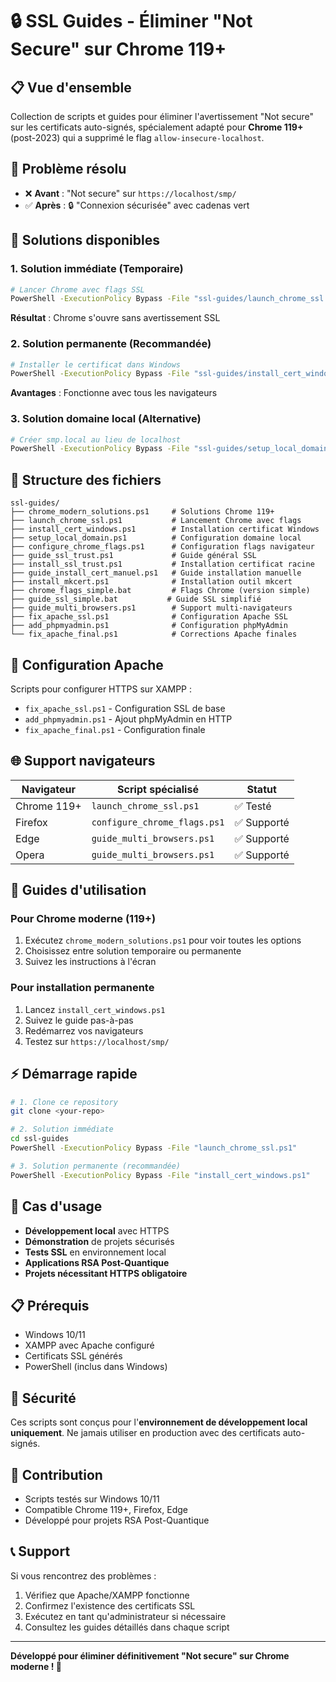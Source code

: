 # 🔒 SSL Guides - Éliminer "Not Secure" sur Chrome 119+

## 📋 Vue d'ensemble

Collection de scripts et guides pour éliminer l'avertissement "Not secure" sur les certificats auto-signés, spécialement adapté pour **Chrome 119+** (post-2023) qui a supprimé le flag `allow-insecure-localhost`.

## 🎯 Problème résolu

- ❌ **Avant** : "Not secure" sur `https://localhost/smp/`
- ✅ **Après** : 🔒 "Connexion sécurisée" avec cadenas vert

## 🚀 Solutions disponibles

### 1. **Solution immédiate** (Temporaire)
```bash
# Lancer Chrome avec flags SSL
PowerShell -ExecutionPolicy Bypass -File "ssl-guides/launch_chrome_ssl.ps1"
```
**Résultat** : Chrome s'ouvre sans avertissement SSL

### 2. **Solution permanente** (Recommandée)
```bash
# Installer le certificat dans Windows
PowerShell -ExecutionPolicy Bypass -File "ssl-guides/install_cert_windows.ps1"
```
**Avantages** : Fonctionne avec tous les navigateurs

### 3. **Solution domaine local** (Alternative)
```bash
# Créer smp.local au lieu de localhost
PowerShell -ExecutionPolicy Bypass -File "ssl-guides/setup_local_domain.ps1"
```

## 📁 Structure des fichiers

```
ssl-guides/
├── chrome_modern_solutions.ps1     # Solutions Chrome 119+
├── launch_chrome_ssl.ps1           # Lancement Chrome avec flags
├── install_cert_windows.ps1        # Installation certificat Windows
├── setup_local_domain.ps1          # Configuration domaine local
├── configure_chrome_flags.ps1      # Configuration flags navigateur
├── guide_ssl_trust.ps1             # Guide général SSL
├── install_ssl_trust.ps1           # Installation certificat racine
├── guide_install_cert_manuel.ps1   # Guide installation manuelle
├── install_mkcert.ps1              # Installation outil mkcert
├── chrome_flags_simple.bat         # Flags Chrome (version simple)
├── guide_ssl_simple.bat           # Guide SSL simplifié
├── guide_multi_browsers.ps1        # Support multi-navigateurs
├── fix_apache_ssl.ps1              # Configuration Apache SSL
├── add_phpmyadmin.ps1              # Configuration phpMyAdmin
└── fix_apache_final.ps1            # Corrections Apache finales
```

## 🔧 Configuration Apache

Scripts pour configurer HTTPS sur XAMPP :
- `fix_apache_ssl.ps1` - Configuration SSL de base
- `add_phpmyadmin.ps1` - Ajout phpMyAdmin en HTTP
- `fix_apache_final.ps1` - Configuration finale

## 🌐 Support navigateurs

| Navigateur | Script spécialisé | Statut |
|------------|------------------|--------|
| Chrome 119+ | `launch_chrome_ssl.ps1` | ✅ Testé |
| Firefox | `configure_chrome_flags.ps1` | ✅ Supporté |
| Edge | `guide_multi_browsers.ps1` | ✅ Supporté |
| Opera | `guide_multi_browsers.ps1` | ✅ Supporté |

## 📖 Guides d'utilisation

### Pour Chrome moderne (119+)
1. Exécutez `chrome_modern_solutions.ps1` pour voir toutes les options
2. Choisissez entre solution temporaire ou permanente
3. Suivez les instructions à l'écran

### Pour installation permanente
1. Lancez `install_cert_windows.ps1`
2. Suivez le guide pas-à-pas
3. Redémarrez vos navigateurs
4. Testez sur `https://localhost/smp/`

## ⚡ Démarrage rapide

```bash
# 1. Clone ce repository
git clone <your-repo>

# 2. Solution immédiate
cd ssl-guides
PowerShell -ExecutionPolicy Bypass -File "launch_chrome_ssl.ps1"

# 3. Solution permanente (recommandée)
PowerShell -ExecutionPolicy Bypass -File "install_cert_windows.ps1"
```

## 🎯 Cas d'usage

- **Développement local** avec HTTPS
- **Démonstration** de projets sécurisés
- **Tests SSL** en environnement local
- **Applications RSA Post-Quantique**
- **Projets nécessitant HTTPS obligatoire**

## 📋 Prérequis

- Windows 10/11
- XAMPP avec Apache configuré
- Certificats SSL générés
- PowerShell (inclus dans Windows)

## 🔐 Sécurité

Ces scripts sont conçus pour l'**environnement de développement local uniquement**. Ne jamais utiliser en production avec des certificats auto-signés.

## 🤝 Contribution

- Scripts testés sur Windows 10/11
- Compatible Chrome 119+, Firefox, Edge
- Développé pour projets RSA Post-Quantique

## 📞 Support

Si vous rencontrez des problèmes :
1. Vérifiez que Apache/XAMPP fonctionne
2. Confirmez l'existence des certificats SSL
3. Exécutez en tant qu'administrateur si nécessaire
4. Consultez les guides détaillés dans chaque script

---

**Développé pour éliminer définitivement "Not secure" sur Chrome moderne ! 🚀**